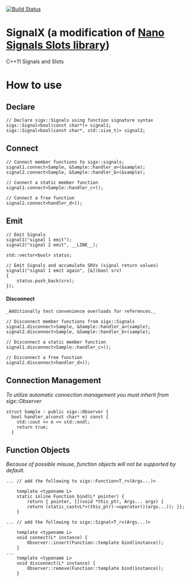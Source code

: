 
[![Build Status](https://travis-ci.org/williammc/signalx.png?branch=master)](https://travis-ci.org/williammc/signalx)

SignalX (a modification of [Nano Signals Slots library](https://github.com/NoAvailableAlias/nano-signal-slot))
================

C++11 Signals and Slots

# How to use
## Declare
```
// Declare sigx::Signals using function signature syntax
sigx::Signal<bool(const char*)> signal1;
sigx::Signal<bool(const char*, std::size_t)> signal2;
```

## Connect
```
// Connect member functions to sigx::signals;
signal1.connect<Sample, &Sample::handler_a>(&sample);
signal2.connect<Sample, &Sample::handler_b>(&sample);

// Connect a static member function
signal1.connect<Sample::handler_c>();

// Connect a free function
signal2.connect<handler_d>();
```

## Emit
```
// Emit Signals
signal1("signal 1 emit");
signal2("signal 2 emit", __LINE__);

std::vector<bool> status;

// Emit Signals and accumulate SRVs (signal return values)
signal1("signal 1 emit again", [&](bool srv)
{
	status.push_back(srv);
});
```

#### Disconnect
```
_Additionally test convenience overloads for references._

// Disconnect member functions from sigx::Signals
signal1.disconnect<Sample, &Sample::handler_a>(sample);
signal2.disconnect<Sample, &Sample::handler_b>(sample);

// Disconnect a static member function
signal1.disconnect<Sample::handler_c>();

// Disconnect a free function
signal2.disconnect<handler_d>();
```

## Connection Management

_To utilize automatic connection management you must inherit from sigx::Observer_

```
struct Sample : public sigx::Observer {
  bool handler_a(const char* e) const { 
    std::cout << e << std::endl;
    return true;
  }

```

## Function Objects

_Because of possible misuse, function objects will not be supported by default._

```
... // add the following to sigx::Function<T_rv(Args...)>

    template <typename L>
    static inline Function bind(L* pointer) {
        return { pointer, [](void *this_ptr, Args... args) {
        return (static_cast<L*>(this_ptr)->operator()(args...)); }};
    }
```
```
... // add the following to sigx::Signal<T_rv(Args...)>

    template <typename L>
    void connect(L* instance) {
        Observer::insert(Function::template bind(instance));
    }
...
    template <typename L>
    void disconnect(L* instance) {
        Observer::remove(Function::template bind(instance));
    }
```